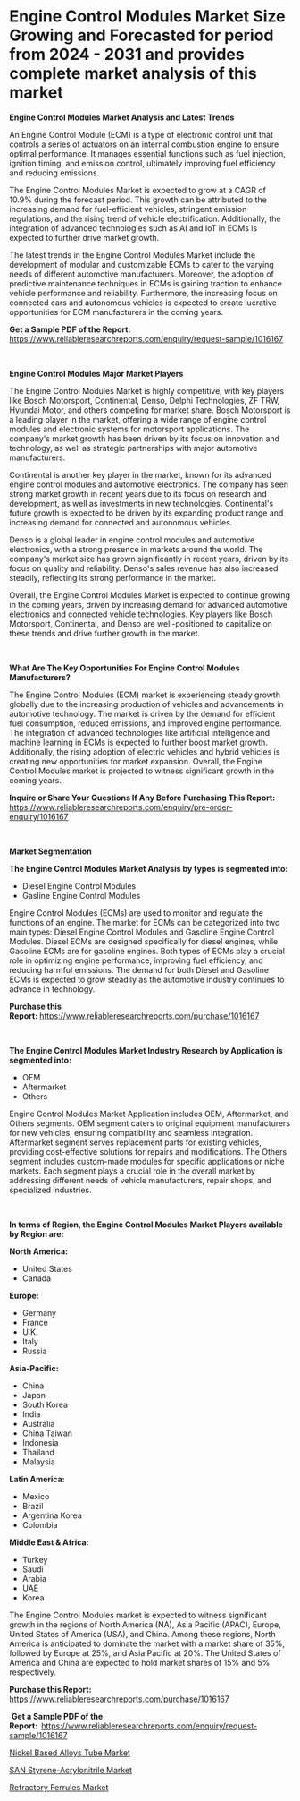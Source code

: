 <p><h1>Engine Control Modules Market Size Growing and Forecasted for period from 2024 - 2031 and provides complete market analysis of this market</h1></p><p><strong>Engine Control Modules Market Analysis and Latest Trends</strong></p>
<p><p>An Engine Control Module (ECM) is a type of electronic control unit that controls a series of actuators on an internal combustion engine to ensure optimal performance. It manages essential functions such as fuel injection, ignition timing, and emission control, ultimately improving fuel efficiency and reducing emissions.</p><p>The Engine Control Modules Market is expected to grow at a CAGR of 10.9% during the forecast period. This growth can be attributed to the increasing demand for fuel-efficient vehicles, stringent emission regulations, and the rising trend of vehicle electrification. Additionally, the integration of advanced technologies such as AI and IoT in ECMs is expected to further drive market growth.</p><p>The latest trends in the Engine Control Modules Market include the development of modular and customizable ECMs to cater to the varying needs of different automotive manufacturers. Moreover, the adoption of predictive maintenance techniques in ECMs is gaining traction to enhance vehicle performance and reliability. Furthermore, the increasing focus on connected cars and autonomous vehicles is expected to create lucrative opportunities for ECM manufacturers in the coming years.</p></p>
<p><strong>Get a Sample PDF of the Report:&nbsp;</strong> <a href="https://www.reliableresearchreports.com/enquiry/request-sample/1016167">https://www.reliableresearchreports.com/enquiry/request-sample/1016167</a></p>
<p>&nbsp;</p>
<p><strong>Engine Control Modules Major Market Players</strong></p>
<p><p>The Engine Control Modules Market is highly competitive, with key players like Bosch Motorsport, Continental, Denso, Delphi Technologies, ZF TRW, Hyundai Motor, and others competing for market share. Bosch Motorsport is a leading player in the market, offering a wide range of engine control modules and electronic systems for motorsport applications. The company's market growth has been driven by its focus on innovation and technology, as well as strategic partnerships with major automotive manufacturers.</p><p>Continental is another key player in the market, known for its advanced engine control modules and automotive electronics. The company has seen strong market growth in recent years due to its focus on research and development, as well as investments in new technologies. Continental's future growth is expected to be driven by its expanding product range and increasing demand for connected and autonomous vehicles.</p><p>Denso is a global leader in engine control modules and automotive electronics, with a strong presence in markets around the world. The company's market size has grown significantly in recent years, driven by its focus on quality and reliability. Denso's sales revenue has also increased steadily, reflecting its strong performance in the market.</p><p>Overall, the Engine Control Modules Market is expected to continue growing in the coming years, driven by increasing demand for advanced automotive electronics and connected vehicle technologies. Key players like Bosch Motorsport, Continental, and Denso are well-positioned to capitalize on these trends and drive further growth in the market.</p></p>
<p>&nbsp;</p>
<p><strong>What Are The Key Opportunities For Engine Control Modules Manufacturers?</strong></p>
<p><p>The Engine Control Modules (ECM) market is experiencing steady growth globally due to the increasing production of vehicles and advancements in automotive technology. The market is driven by the demand for efficient fuel consumption, reduced emissions, and improved engine performance. The integration of advanced technologies like artificial intelligence and machine learning in ECMs is expected to further boost market growth. Additionally, the rising adoption of electric vehicles and hybrid vehicles is creating new opportunities for market expansion. Overall, the Engine Control Modules market is projected to witness significant growth in the coming years.</p></p>
<p><strong>Inquire or Share Your Questions If Any Before Purchasing This Report:</strong> <a href="https://www.reliableresearchreports.com/enquiry/pre-order-enquiry/1016167">https://www.reliableresearchreports.com/enquiry/pre-order-enquiry/1016167</a></p>
<p>&nbsp;</p>
<p><strong>Market Segmentation</strong></p>
<p><strong>The Engine Control Modules Market Analysis by types is segmented into:</strong></p>
<p><ul><li>Diesel Engine Control Modules</li><li>Gasline Engine Control Modules</li></ul></p>
<p><p>Engine Control Modules (ECMs) are used to monitor and regulate the functions of an engine. The market for ECMs can be categorized into two main types: Diesel Engine Control Modules and Gasoline Engine Control Modules. Diesel ECMs are designed specifically for diesel engines, while Gasoline ECMs are for gasoline engines. Both types of ECMs play a crucial role in optimizing engine performance, improving fuel efficiency, and reducing harmful emissions. The demand for both Diesel and Gasoline ECMs is expected to grow steadily as the automotive industry continues to advance in technology.</p></p>
<p><strong>Purchase this Report:&nbsp;</strong><a href="https://www.reliableresearchreports.com/purchase/1016167">https://www.reliableresearchreports.com/purchase/1016167</a></p>
<p>&nbsp;</p>
<p><strong>The Engine Control Modules Market Industry Research by Application is segmented into:</strong></p>
<p><ul><li>OEM</li><li>Aftermarket</li><li>Others</li></ul></p>
<p><p>Engine Control Modules Market Application includes OEM, Aftermarket, and Others segments. OEM segment caters to original equipment manufacturers for new vehicles, ensuring compatibility and seamless integration. Aftermarket segment serves replacement parts for existing vehicles, providing cost-effective solutions for repairs and modifications. The Others segment includes custom-made modules for specific applications or niche markets. Each segment plays a crucial role in the overall market by addressing different needs of vehicle manufacturers, repair shops, and specialized industries.</p></p>
<p>&nbsp;</p>
<p><strong>In terms of Region, the Engine Control Modules Market Players available by Region are:</strong></p>
<p>
    <p> <strong> North America: </strong>
        <ul>
            <li>United States</li>
            <li>Canada</li>
        </ul>
        </p> 
    <p> <strong> Europe: </strong>
        <ul>
            <li>Germany</li>
            <li>France</li>
            <li>U.K.</li>
            <li>Italy</li>
            <li>Russia</li>
        </ul>
        </p> 
    <p> <strong> Asia-Pacific: </strong>
        <ul>
            <li>China</li>
            <li>Japan</li>
            <li>South Korea</li>
            <li>India</li>
            <li>Australia</li>
            <li>China Taiwan</li>
            <li>Indonesia</li>
            <li>Thailand</li>
            <li>Malaysia</li>
        </ul>
        </p> 
    <p> <strong> Latin America: </strong>
        <ul>
            <li>Mexico</li>
            <li>Brazil</li>
            <li>Argentina Korea</li>
            <li>Colombia</li>
        </ul>
        </p> 
    <p> <strong> Middle East & Africa: </strong>
        <ul>
            <li>Turkey</li>
            <li>Saudi</li>
            <li>Arabia</li>
            <li>UAE</li>
            <li>Korea</li>
        </ul>
    </p>
    </p>
<p><p>The Engine Control Modules market is expected to witness significant growth in the regions of North America (NA), Asia Pacific (APAC), Europe, United States of America (USA), and China. Among these regions, North America is anticipated to dominate the market with a market share of 35%, followed by Europe at 25%, and Asia Pacific at 20%. The United States of America and China are expected to hold market shares of 15% and 5% respectively.</p></p>
<p><strong>Purchase this Report: </strong><a href="https://www.reliableresearchreports.com/purchase/1016167">https://www.reliableresearchreports.com/purchase/1016167</a></p>
<p>&nbsp;<strong>Get a Sample PDF of the Report:&nbsp;&nbsp;</strong><a href="https://www.reliableresearchreports.com/enquiry/request-sample/1016167">https://www.reliableresearchreports.com/enquiry/request-sample/1016167</a></p>
<p><strong></strong></p>
<p><p><a href="https://view.publitas.com/reportprime-1/nickel-based-alloys-tube-market-size-growth-and-forecast-from-2023-2030/">Nickel Based Alloys Tube Market</a></p><p><a href="https://view.publitas.com/reportprime-1/san-styrene-acrylonitrile-market-size-growth-and-forecast-from-2023-2030/">SAN Styrene-Acrylonitrile Market</a></p><p><a href="https://view.publitas.com/reportprime-1/refractory-ferrules-market-a-comprehensive-report-of-its-market-share-growth-trends-2023-2030/">Refractory Ferrules Market</a></p></p>